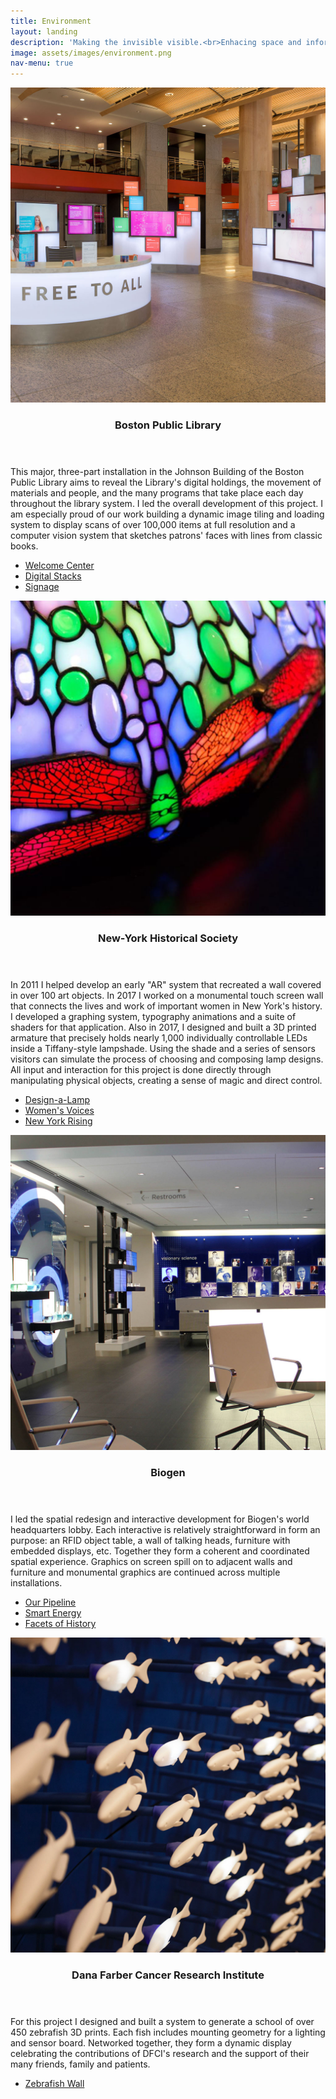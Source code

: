 ```yaml
---
title: Environment
layout: landing
description: 'Making the invisible visible.<br>Enhacing space and information through interface.'
image: assets/images/environment.png
nav-menu: true
---
```


<!-- Main -->
<div id="main">

<!-- Two -->
<section id="two" class="spotlights">
	<section>
		<a href="http://smalldesignfirm.com/project/welcome-center/" class="image">
			<img src="assets/images/projects_0003_BPL.jpg" alt="" data-position="center center" />
		</a>
		<div class="content">
			<div class="inner">
				<header class="major">
					<h3>Boston Public Library</h3>
				</header>
				<p>This major, three-part installation in the Johnson Building of the Boston Public Library aims to reveal the Library's digital holdings, the movement of materials and people, and the many programs that take place each day throughout the library system. I led the overall development of this project. I am especially proud of our work building a dynamic image tiling and loading system to display scans of over 100,000 items at full resolution and a computer vision system that sketches patrons' faces with lines from classic books.</p>
				<ul class="actions">
					<li><a href="http://smalldesignfirm.com/project/welcome-center/" class="button">Welcome Center</a></li>
					<li><a href="http://smalldesignfirm.com/project/digital-stacks/" class="button">Digital Stacks</a></li>
					<li><a href="http://smalldesignfirm.com/project/digital-signage/" class="button">Signage</a></li>
				</ul>
			</div>
		</div>
	</section>
	<section>
		<a href="http://smalldesignfirm.com/project/design-a-lamp/" class="image">
			<img src="assets/images/projects_0002_NYHS.jpg" alt="" data-position="top center" />
		</a>
		<div class="content">
			<div class="inner">
				<header class="major">
					<h3>New-York Historical Society</h3>
				</header>
				<p>In 2011 I helped develop an early "AR" system that recreated a wall covered in over 100 art objects. In 2017 I worked on a monumental touch screen wall that connects the lives and work of important women in New York's history. I developed a graphing system, typography animations and a suite of shaders for that application. Also in 2017, I designed and built a 3D printed armature that precisely holds nearly 1,000 individually controllable LEDs inside a Tiffany-style lampshade. Using the shade and a series of sensors visitors can simulate the process of choosing and composing lamp designs. All input and interaction for this project is done directly through manipulating physical objects, creating a sense of magic and direct control.</p>
				<ul class="actions">
					<li><a href="http://smalldesignfirm.com/project/design-a-lamp/" class="button">Design-a-Lamp</a></li>
					<li><a href="http://smalldesignfirm.com/project/womens-voices/" class="button">Women's Voices</a></li>
					<li><a href="http://smalldesignfirm.com/project/new-york-rising/" class="button">New York Rising</a></li>
				</ul>
			</div>
		</div>
	</section>
	<section>
		<a href="http://smalldesignfirm.com/project/our-pipeline/" class="image">
			<img src="assets/images/projects_0000_Biogen.jpg" alt="" data-position="25% 25%" />
		</a>
		<div class="content">
			<div class="inner">
				<header class="major">
					<h3>Biogen</h3>
				</header>
				<p>I led the spatial redesign and interactive development for Biogen's world headquarters lobby. Each interactive is relatively straightforward in form an purpose: an RFID object table, a wall of talking heads, furniture with embedded displays, etc. Together they form a coherent and coordinated spatial experience. Graphics on screen spill on to adjacent walls and furniture and monumental graphics are continued across multiple installations.</p>
				<ul class="actions">
					<li><a href="http://smalldesignfirm.com/project/our-pipeline/" class="button">Our Pipeline</a></li>
					<li><a href="http://smalldesignfirm.com/project/smart-energy/" class="button">Smart Energy</a></li>
					<li><a href="http://smalldesignfirm.com/project/facets-of-history/" class="button">Facets of History</a></li>
				</ul>
			</div>
		</div>
	</section>
	<section>
		<a href="http://smalldesignfirm.com/project/zebrafish/" class="image">
			<img src="assets/images/projects_0001_DFCI.jpg" alt="" data-position="25% 25%" />
		</a>
		<div class="content">
			<div class="inner">
				<header class="major">
					<h3>Dana Farber Cancer Research Institute</h3>
				</header>
				<p>For this project I designed and built a system to generate a school of over 450 zebrafish 3D prints. Each fish includes mounting geometry for a lighting and sensor board. Networked together, they form a dynamic display celebrating the contributions of DFCI's research and the support of their many friends, family and patients.</p>
				<ul class="actions">
					<li><a href="http://smalldesignfirm.com/project/zebrafish/" class="button">Zebrafish Wall</a></li>
				</ul>
			</div>
		</div>
	</section>
</section>

</div>
